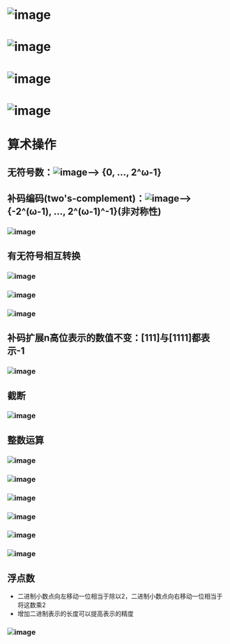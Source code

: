 # ![image](https://github.com/BugMasterZ3/cppNotes/assets/113817074/dd629ad0-404e-4079-934a-4568f46b5856)
# ![image](https://github.com/BugMasterZ3/cppNotes/assets/113817074/0bc692e4-239e-4a9e-bcde-c7f2ff3be9bb)
# ![image](https://github.com/BugMasterZ3/cppNotes/assets/113817074/5caf7f2e-5f1f-4220-924f-fa6cc7f4fbac)
# ![image](https://github.com/BugMasterZ3/cppNotes/assets/113817074/e0aab026-84b9-45cc-86c2-634d15220288)
# 算术操作
## 无符号数：![image](https://github.com/BugMasterZ3/cppNotes/assets/113817074/fc64583e-b55c-4811-ba89-d6e84b1519b9)——> {0, ..., 2^ω-1}
## 补码编码(two's-complement)：![image](https://github.com/BugMasterZ3/cppNotes/assets/113817074/0b09aa15-85b0-451d-abb6-8bc199c5467e)——> {-2^(ω-1), ..., 2^(ω-1)^-1}(非对称性)
### ![image](https://github.com/BugMasterZ3/cppNotes/assets/113817074/942d3ffe-8222-4fa2-b15c-9f10fab76e66)
## 有无符号相互转换
### ![image](https://github.com/BugMasterZ3/cppNotes/assets/113817074/417c7bb6-fd0b-4198-845f-d2ecc67c2ba8)
### ![image](https://github.com/BugMasterZ3/cppNotes/assets/113817074/b2a2230c-84f0-4a13-b278-10d2e7b16c93)
### ![image](https://github.com/BugMasterZ3/cppNotes/assets/113817074/8c458bbd-cc58-482f-ac55-77434cfe3736)
## 补码扩展n高位表示的数值不变：[111]与[1111]都表示-1
### ![image](https://github.com/BugMasterZ3/cppNotes/assets/113817074/f890f0ea-b594-48a8-b8c0-7c5d6d78a662)
## 截断
### ![image](https://github.com/BugMasterZ3/cppNotes/assets/113817074/a8b1abe5-b575-41a2-91db-12a6384697e8)
## 整数运算
### ![image](https://github.com/BugMasterZ3/cppNotes/assets/113817074/a66d3b7a-e6f2-4908-9604-f43d5d70e78c)
### ![image](https://github.com/BugMasterZ3/cppNotes/assets/113817074/ef7aa8db-147f-44ff-8935-a1e1105bc9ff)
### ![image](https://github.com/BugMasterZ3/cppNotes/assets/113817074/9a0c5d1c-3010-4de5-983a-311b5a04b828)
### ![image](https://github.com/BugMasterZ3/cppNotes/assets/113817074/8965aac6-9bdf-46a3-b849-031c540eec36)
### ![image](https://github.com/BugMasterZ3/cppNotes/assets/113817074/d492b0c5-18f7-447e-a1a2-dc2bf34abf1f)
### ![image](https://github.com/BugMasterZ3/cppNotes/assets/113817074/b4abb971-89dd-4e9c-90e0-723475a25dd0)
## 浮点数
+ 二进制小数点向左移动一位相当于除以2，二进制小数点向右移动一位相当于将这数乘2
+ 增加二进制表示的长度可以提高表示的精度
### ![image](https://github.com/BugMasterZ3/cppNotes/assets/113817074/934b3d8b-34c2-4873-a8bb-e93564de855c)

